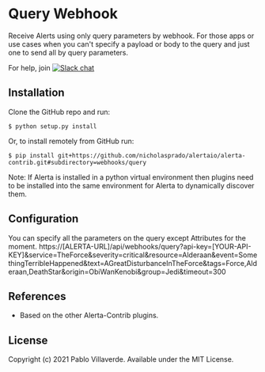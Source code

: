 Query Webhook
==============

Receive Alerts using only query parameters by webhook. For those apps or use cases when you can't specify a payload or body to the query and just one to send all by query parameters.

For help, join [![Slack chat](https://img.shields.io/badge/chat-on%20slack-blue?logo=slack)](https://slack.alerta.dev)

Installation
------------

Clone the GitHub repo and run:

    $ python setup.py install

Or, to install remotely from GitHub run:

    $ pip install git+https://github.com/nicholasprado/alertaio/alerta-contrib.git#subdirectory=webhooks/query

Note: If Alerta is installed in a python virtual environment then plugins
need to be installed into the same environment for Alerta to dynamically
discover them.

Configuration
-------------

You can specify all the parameters on the query except Attributes for the moment.
https://[ALERTA-URL]/api/webhooks/query?api-key=[YOUR-API-KEY]&service=TheForce&severity=critical&resource=Alderaan&event=SomethingTerribleHappened&text=AGreatDisturbanceInTheForce&tags=Force,Alderaan,DeathStar&origin=ObiWanKenobi&group=Jedi&timeout=300

References
----------

  * Based on the other Alerta-Contrib plugins.

License
-------

Copyright (c) 2021 Pablo Villaverde. Available under the MIT License.
